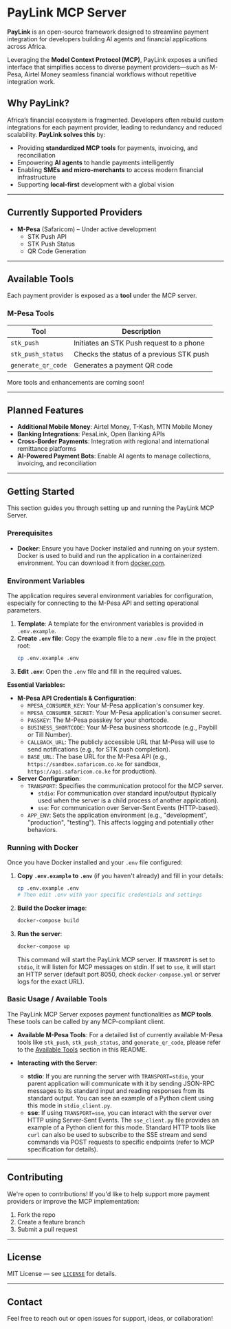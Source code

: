# PayLink MCP Server

**PayLink** is an open-source framework designed to streamline payment integration for developers building AI agents and financial applications across Africa.

Leveraging the **Model Context Protocol (MCP)**, PayLink exposes a unified interface that simplifies access to diverse payment providers—such as M-Pesa, Airtel Money seamless financial workflows without repetitive integration work.

## Why PayLink?

Africa’s financial ecosystem is fragmented. Developers often rebuild custom integrations for each payment provider, leading to redundancy and reduced scalability. **PayLink solves this** by:

- Providing **standardized MCP tools** for payments, invoicing, and reconciliation
- Empowering **AI agents** to handle payments intelligently
- Enabling **SMEs and micro-merchants** to access modern financial infrastructure
- Supporting **local-first** development with a global vision

---

## Currently Supported Providers

- **M-Pesa** (Safaricom) – Under active development  
  - STK Push API  
  - STK Push Status  
  - QR Code Generation  

---

## Available Tools

Each payment provider is exposed as a **tool** under the MCP server.

###  M-Pesa Tools

| Tool              | Description                              |
|-------------------|------------------------------------------|
| `stk_push`        | Initiates an STK Push request to a phone |
| `stk_push_status` | Checks the status of a previous STK push |
| `generate_qr_code`| Generates a payment QR code              |

More tools and enhancements are coming soon!

---

## Planned Features

- **Additional Mobile Money**: Airtel Money, T-Kash, MTN Mobile Money  
- **Banking Integrations**: PesaLink, Open Banking APIs  
- **Cross-Border Payments**: Integration with regional and international remittance platforms  
- **AI-Powered Payment Bots**: Enable AI agents to manage collections, invoicing, and reconciliation  

---

## Getting Started

This section guides you through setting up and running the PayLink MCP Server.

### Prerequisites

- **Docker**: Ensure you have Docker installed and running on your system. Docker is used to build and run the application in a containerized environment. You can download it from [docker.com](https://www.docker.com/get-started).

### Environment Variables

The application requires several environment variables for configuration, especially for connecting to the M-Pesa API and setting operational parameters.

1.  **Template**: A template for the environment variables is provided in `.env.example`.
2.  **Create `.env` file**: Copy the example file to a new `.env` file in the project root:
    ```bash
    cp .env.example .env
    ```
3.  **Edit `.env`**: Open the `.env` file and fill in the required values.

**Essential Variables:**

*   **M-Pesa API Credentials & Configuration**:
    *   `MPESA_CONSUMER_KEY`: Your M-Pesa application's consumer key.
    *   `MPESA_CONSUMER_SECRET`: Your M-Pesa application's consumer secret.
    *   `PASSKEY`: The M-Pesa passkey for your shortcode.
    *   `BUSINESS_SHORTCODE`: Your M-Pesa business shortcode (e.g., Paybill or Till Number).
    *   `CALLBACK_URL`: The publicly accessible URL that M-Pesa will use to send notifications (e.g., for STK push completion).
    *   `BASE_URL`: The base URL for the M-Pesa API (e.g., `https://sandbox.safaricom.co.ke` for sandbox, `https://api.safaricom.co.ke` for production).
*   **Server Configuration**:
    *   `TRANSPORT`: Specifies the communication protocol for the MCP server.
        *   `stdio`: For communication over standard input/output (typically used when the server is a child process of another application).
        *   `sse`: For communication over Server-Sent Events (HTTP-based).
    *   `APP_ENV`: Sets the application environment (e.g., "development", "production", "testing"). This affects logging and potentially other behaviors.

### Running with Docker

Once you have Docker installed and your `.env` file configured:

1.  **Copy `.env.example` to `.env`** (if you haven't already) and fill in your details:
    ```bash
    cp .env.example .env 
    # Then edit .env with your specific credentials and settings
    ```

2.  **Build the Docker image**:
    ```bash
    docker-compose build
    ```

3.  **Run the server**:
    ```bash
    docker-compose up
    ```
    This command will start the PayLink MCP server. If `TRANSPORT` is set to `stdio`, it will listen for MCP messages on stdin. If set to `sse`, it will start an HTTP server (default port 8050, check `docker-compose.yml` or server logs for the exact URL).

### Basic Usage / Available Tools

The PayLink MCP Server exposes payment functionalities as **MCP tools**. These tools can be called by any MCP-compliant client.

*   **Available M-Pesa Tools**: For a detailed list of currently available M-Pesa tools like `stk_push`, `stk_push_status`, and `generate_qr_code`, please refer to the [Available Tools](#available-tools) section in this README.

*   **Interacting with the Server**:
    *   **stdio**: If you are running the server with `TRANSPORT=stdio`, your parent application will communicate with it by sending JSON-RPC messages to its standard input and reading responses from its standard output. You can see an example of a Python client using this mode in `stdio_client.py`.
    *   **sse**: If using `TRANSPORT=sse`, you can interact with the server over HTTP using Server-Sent Events. The `sse_client.py` file provides an example of a Python client for this mode. Standard HTTP tools like `curl` can also be used to subscribe to the SSE stream and send commands via POST requests to specific endpoints (refer to MCP specification for details).

---

## Contributing

We're open to contributions! If you'd like to help support more payment providers or improve the MCP implementation:

1. Fork the repo
2. Create a feature branch
3. Submit a pull request

---

## License

MIT License — see [`LICENSE`](./LICENSE) for details.

---

## Contact

Feel free to reach out or open issues for support, ideas, or collaboration!

